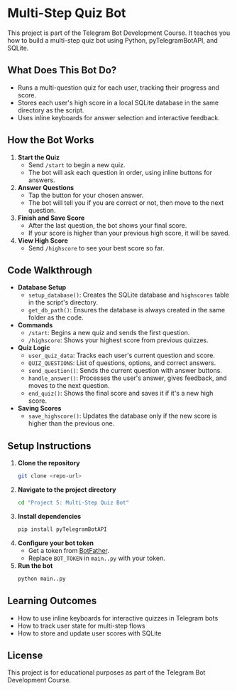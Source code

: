 # Multi-Step Quiz Bot

This project is part of the Telegram Bot Development Course. It teaches you how to build a multi-step quiz bot using Python, pyTelegramBotAPI, and SQLite.

## What Does This Bot Do?
- Runs a multi-question quiz for each user, tracking their progress and score.
- Stores each user's high score in a local SQLite database in the same directory as the script.
- Uses inline keyboards for answer selection and interactive feedback.

## How the Bot Works
1. **Start the Quiz**
   - Send `/start` to begin a new quiz.
   - The bot will ask each question in order, using inline buttons for answers.
2. **Answer Questions**
   - Tap the button for your chosen answer.
   - The bot will tell you if you are correct or not, then move to the next question.
3. **Finish and Save Score**
   - After the last question, the bot shows your final score.
   - If your score is higher than your previous high score, it will be saved.
4. **View High Score**
   - Send `/highscore` to see your best score so far.

## Code Walkthrough
- **Database Setup**
  - `setup_database()`: Creates the SQLite database and `highscores` table in the script's directory.
  - `get_db_path()`: Ensures the database is always created in the same folder as the code.
- **Commands**
  - `/start`: Begins a new quiz and sends the first question.
  - `/highscore`: Shows your highest score from previous quizzes.
- **Quiz Logic**
  - `user_quiz_data`: Tracks each user's current question and score.
  - `QUIZ_QUESTIONS`: List of questions, options, and correct answers.
  - `send_question()`: Sends the current question with answer buttons.
  - `handle_answer()`: Processes the user's answer, gives feedback, and moves to the next question.
  - `end_quiz()`: Shows the final score and saves it if it's a new high score.
- **Saving Scores**
  - `save_highscore()`: Updates the database only if the new score is higher than the previous one.

## Setup Instructions
1. **Clone the repository**
   ```bash
   git clone <repo-url>
   ```
2. **Navigate to the project directory**
   ```bash
   cd "Project 5: Multi-Step Quiz Bot"
   ```
3. **Install dependencies**
   ```bash
   pip install pyTelegramBotAPI
   ```
4. **Configure your bot token**
   - Get a token from [BotFather](https://t.me/BotFather).
   - Replace `BOT_TOKEN` in `main..py` with your token.
5. **Run the bot**
   ```bash
   python main..py
   ```

## Learning Outcomes
- How to use inline keyboards for interactive quizzes in Telegram bots
- How to track user state for multi-step flows
- How to store and update user scores with SQLite

## License
This project is for educational purposes as part of the Telegram Bot Development Course.
